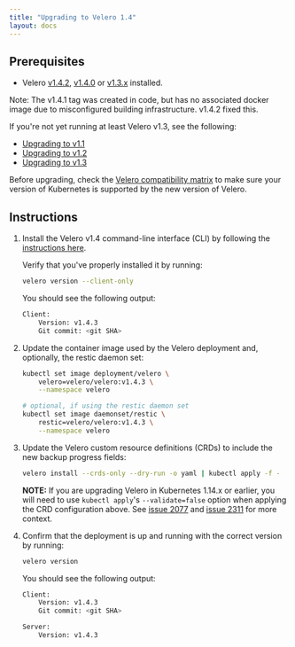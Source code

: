 ```yaml
---
title: "Upgrading to Velero 1.4"
layout: docs
---
```


## Prerequisites

- Velero [v1.4.2][8], [v1.4.0][7] or [v1.3.x][4] installed.

Note: The v1.4.1 tag was created in code, but has no associated docker image due to misconfigured building infrastructure. v1.4.2 fixed this.

If you're not yet running at least Velero v1.3, see the following:

- [Upgrading to v1.1][1]
- [Upgrading to v1.2][2]
- [Upgrading to v1.3][3]

Before upgrading, check the [Velero compatibility matrix](https://github.com/vmware-tanzu/velero#velero-compatibility-matrix) to make sure your version of Kubernetes is supported by the new version of Velero.

## Instructions

1. Install the Velero v1.4 command-line interface (CLI) by following the [instructions here][0].

    Verify that you've properly installed it by running:

    ```bash
    velero version --client-only
    ```

    You should see the following output:

    ```bash
    Client:
        Version: v1.4.3
        Git commit: <git SHA>
    ```

1. Update the container image used by the Velero deployment and, optionally, the restic daemon set:

    ```bash
    kubectl set image deployment/velero \
        velero=velero/velero:v1.4.3 \
        --namespace velero

    # optional, if using the restic daemon set
    kubectl set image daemonset/restic \
        restic=velero/velero:v1.4.3 \
        --namespace velero
    ```

1. Update the Velero custom resource definitions (CRDs) to include the new backup progress fields:

    ```bash
    velero install --crds-only --dry-run -o yaml | kubectl apply -f -
    ```

    **NOTE:** If you are upgrading Velero in Kubernetes 1.14.x or earlier, you will need to use `kubectl apply`'s `--validate=false` option when applying the CRD configuration above. See [issue 2077][5] and [issue 2311][6] for more context.

1. Confirm that the deployment is up and running with the correct version by running:

    ```bash
    velero version
    ```

    You should see the following output:

    ```bash
    Client:
        Version: v1.4.3
        Git commit: <git SHA>

    Server:
        Version: v1.4.3
    ```

[0]: basic-install.md#install-the-cli
[1]: https://velero.io/docs/v1.1.0/upgrade-to-1.1/
[2]: https://velero.io/docs/v1.2.0/upgrade-to-1.2/
[3]: https://velero.io/docs/v1.3.2/upgrade-to-1.3/
[4]: https://github.com/vmware-tanzu/velero/releases/tag/v1.3.2
[5]: https://github.com/vmware-tanzu/velero/issues/2077
[6]: https://github.com/vmware-tanzu/velero/issues/2311
[7]: https://github.com/vmware-tanzu/velero/releases/tag/v1.4.0
[8]: https://github.com/vmware-tanzu/velero/releases/tag/v1.4.2
